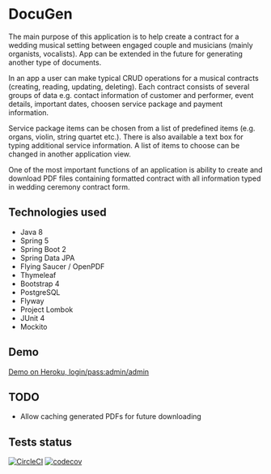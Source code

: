# DocuGen
The main purpose of this application is to help create a contract for a wedding musical setting between engaged couple and musicians (mainly organists, vocalists). App can be extended in the future for generating another type of documents.

In an app a user can make typical CRUD operations for a musical contracts (creating, reading, updating, deleting). Each contract consists of several groups of data e.g. contact information of customer and performer, event details, important dates, choosen service package and payment information.

Service package items can be chosen from a list of predefined items (e.g. organs, violin, string quartet etc.). There is also available a text box for typing additional service information. A list of items to choose can be changed in another application view.

One of the most important functions of an application is ability to create and download PDF files containing formatted contract with all information typed in wedding ceremony contract form.

## Technologies used
- Java 8
- Spring 5
- Spring Boot 2
- Spring Data JPA
- Flying Saucer / OpenPDF
- Thymeleaf
- Bootstrap 4
- PostgreSQL
- Flyway
- Project Lombok 
- JUnit 4
- Mockito 

## Demo
[Demo on Heroku, login/pass:admin/admin](https://docugen-demo.herokuapp.com)

## TODO
- Allow caching generated PDFs for future downloading

## Tests status
[![CircleCI](https://circleci.com/gh/karolgrudzinski/docugen.svg?style=svg&circle-token=f02c9138e06dd42970efb4465fd42c6d3b57bcff)](https://circleci.com/gh/karolgrudzinski/docugen)
[![codecov](https://codecov.io/gh/karolgrudzinski/docugen/branch/master/graph/badge.svg?token=ZN03n5CTFr)](https://codecov.io/gh/karolgrudzinski/docugen)
